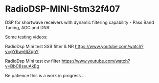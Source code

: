 # RadioDSP-MINI-Stm32f407
DSP for shortwave receivers with dynamic filtering capability - Pass Band Tuning, AGC and DNR

Some testing videos:

RadioDsp Mini test SSB filter & NR
https://www.youtube.com/watch?v=gY6wyI6ZqnY


RadioDsp Mini test cw filter
https://www.youtube.com/watch?v=BbC8seuAkEg


Be patience this is a work in progress ...
